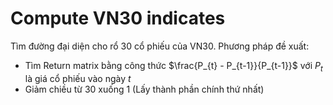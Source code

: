 # Compute VN30 indicates

Tìm đường đại diện cho rổ 30 cổ phiếu của VN30.
Phương pháp đề xuất: 
- Tìm Return matrix bằng công thức $\frac{P_{t} - P_{t-1}}{P_{t-1}}$ với $P_{t}$ là giá cổ phiếu vào ngày $t$
- Giảm chiều từ 30 xuống 1 (Lấy thành phần chính thứ nhất)
